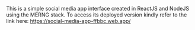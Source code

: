 This is a simple social media app interface created in ReactJS and NodeJS using the MERNG stack.
To access its deployed version kindly refer to the link here:
https://social-media-app-ffbbc.web.app/
